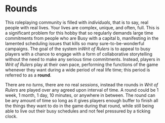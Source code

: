 # Rounds

This roleplaying community is filled with *individuals*, that is to say, real people with real lives. Your lives are complex, unique, and often, full. This is a significant problem for this hobby that so regularly demands large time commitments from people who are Busy with a capital b, manifesting in the lamented scheduling issues that kills so many sure-to-be-wonderful campaigns. The goal of the system in*Writ of Rulers* is to appeal to busy players with a chance to engage with a form of collaborative storytelling without the need to make any serious time commitments. Instead, players in *Writ of Rulers* play at their own pace, performing the functions of the game whenever they want during a wide period of real life time; this period is referred to as a **round**. 

There are no *turns*, there are no real *sessions*, instead the rounds in *Writ of Rulers* are played over any agreed upon interval of time. A round could be 1 week, 1 month, 1 day, 10 minutes, or anywhere in between. The round can be any amount of time so long as it gives players enough buffer to finish all the things they want to do in the game during that round, while still being able to live out their busy schedules and not feel pressured by a ticking clock.
